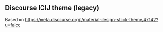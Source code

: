 ## Discourse ICIJ theme (legacy)

Based on https://meta.discourse.org/t/material-design-stock-theme/47142?u=falco

